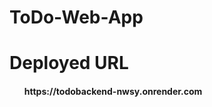 # ToDo-Web-App

<h1>Deployed URL</h1>
<ul>
<h4>
<strong>
https://todobackend-nwsy.onrender.com
</strong>
</h4>
</ul>